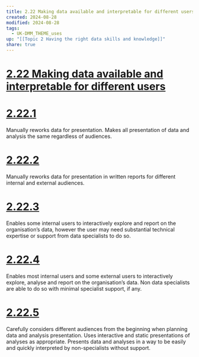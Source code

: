 ```yaml
---
title: 2.22 Making data available and interpretable for different users
created: 2024-08-28
modified: 2024-08-28
tags:
  - UK-DMM_THEME_uses
up: "[[Topic 2 Having the right data skills and knowledge]]"
share: true
---
```

# [2.22 Making data available and interpretable for different users](2.22%20Making%20data%20available%20and%20interpretable%20for%20different%20users.md)
# [2.22.1](2.22.1.md)

Manually reworks data for presentation. Makes all presentation of data and analysis the same regardless of audiences.

# [2.22.2](2.22.2.md)

Manually reworks data for presentation in written reports for different internal and external audiences.

# [2.22.3](2.22.3.md)

Enables some internal users to interactively explore and report on the organisation’s data, however the user may need substantial technical expertise or support from data specialists to do so.

# [2.22.4](2.22.4.md)

Enables most internal users and some external users to interactively explore, analyse and report on the organisation’s data. Non data specialists are able to do so with minimal specialist support, if any.

# [2.22.5](2.22.5.md)

Carefully considers different audiences from the beginning when planning data and analysis presentation. Uses interactive and static presentations of analyses as appropriate. Presents data and analyses in a way to be easily and quickly interpreted by non-specialists without support.
